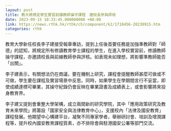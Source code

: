 ```yaml
---
layout: post
title: 教大將規定學生實習前讀教師操守課程　邀校長參與評核
date: 2023-09-15 10:33:45.000000000 +08:00
link: https://news.rthk.hk/rthk/ch/component/k2/1718456-20230915.htm
categories: rthk
---
```


教育大學新任校長李子建接受報章專訪，提到上任後首要任務是加強準教師對「師德」的認知，將規定所有修讀教育學士課程的學生，在進入學校實習前，修讀教師操守課程，亦邀請校長與前線教師參與評核。如表現未如理想，將影響準教師能否「出關」。

李子建表示，有關想法仍在商議，要在機制上研究，課程會提醒教師甚麼可做或不可做，學生要在課程及實習場景中反思。同時，如果學生在學期間言行不妥當，即使成績達標可畢業，其操守紀錄仍會反映在畢業證書及成績表上，或會影響將來投身教育界。

李子建又提到會重整大學架構，成立兩間新的研究學院，其中「應用政策研究及教育未來學院」將籌設「國家安全與法律教育中心」，支援校內「法律及國安教育」課程發展。他期望中心構建平台，凝聚不同專家學者，舉辦研討會、培訓及增潤課程等，提升校內國安教育課程質素，亦不排除會與駐港國安公署等部門交流。
